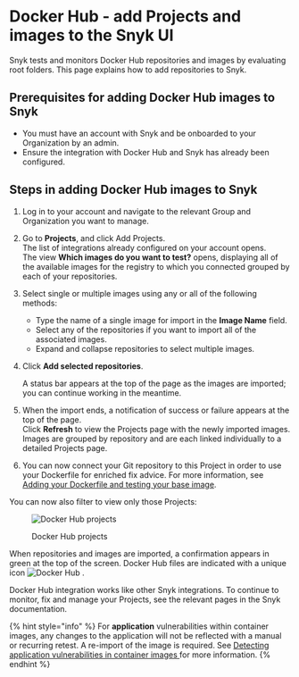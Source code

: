 # Docker Hub - add Projects and images to the Snyk UI

Snyk tests and monitors Docker Hub repositories and images by evaluating root folders. This page explains how to add repositories to Snyk.

## **Prerequisites for adding Docker Hub images to Snyk**

* You must have an account with Snyk and be onboarded to your Organization by an admin.
* Ensure the integration with Docker Hub and Snyk has already been configured.

## **Steps in adding Docker Hub images to Snyk**

1. Log in to your account and navigate to the relevant Group and Organization you want to manage.
2. Go to **Projects**, and click Add Projects.\
   The list of integrations already configured on your account opens.\
   The view **Which images do you want to test?** opens, displaying all of the available images for the registry to which you connected grouped by each of your repositories.
3. Select single or multiple images using any or all of the following methods:
   * Type the name of a single image for import in the **Image Name** field.
   * Select any of the repositories if you want to import all of the associated images.
   * Expand and collapse repositories to select multiple images.
4.  Click **Add selected repositories**.

    A status bar appears at the top of the page as the images are imported; you can continue working in the meantime.
5. When the import ends, a notification of success or failure appears at the top of the page.\
   Click **Refresh** to view the Projects page with the newly imported images.\
   Images are grouped by repository and are each linked individually to a detailed Projects page.
6. You can now connect your Git repository to this Project in order to use your Dockerfile for enriched fix advice. For more information, see [Adding your Dockerfile and testing your base image](../../scan-your-dockerfile/adding-your-dockerfile-and-testing-your-base-image.md).

You can now also filter to view only those Projects:

<figure><img src="../../../.gitbook/assets/uuid-ce306bb8-1d6d-c895-bdb5-3a7cd551977b-en-1- (1) (1) (2) (2) (2) (2) (2) (2) (2) (2) (2) (2) (2) (2) (3) (1) (1) (1) (1) (1) (1) (1) (1) (1) (1) (1) (1) (1) (1) (1) (1) (1) (1) (1) (7).png" alt="Docker Hub projects"><figcaption><p>Docker Hub projects</p></figcaption></figure>

When repositories and images are imported, a confirmation appears in green at the top of the screen. Docker Hub files are indicated with a unique icon ![Docker Hub](../../../.gitbook/assets/docker-hub-logo.png) .

Docker Hub integration works like other Snyk integrations. To continue to monitor, fix and manage your Projects, see the relevant pages in the Snyk documentation.

{% hint style="info" %}
For **application** vulnerabilities within container images, any changes to the application will not be reflected with a manual or recurring retest. A re-import of the image is required. See [Detecting application vulnerabilities in container images ](../../using-snyk-container/detecting-application-vulnerabilities-in-container-images.md)for more information.
{% endhint %}

